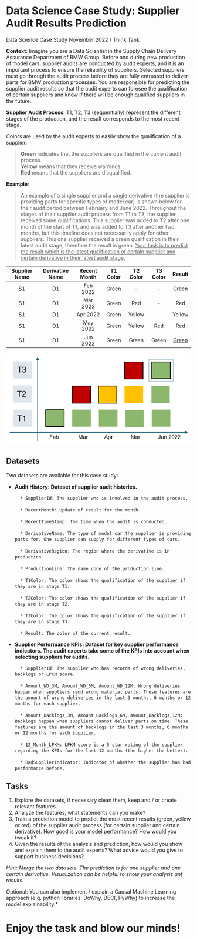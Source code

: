# Data Science Case Study: Supplier Audit Results Prediction
Data Science Case Study November 2022 / Think Tank

**Context**: Imagine you are a Data Scientist in the Supply Chain Delivery Assurance Department of BMW Group. Before and during new production of model cars, supplier audits are conducted by audit experts, and it is an important process to ensure the reliability of suppliers. Selected suppliers must go through the audit process before they are fully entrusted to deliver parts for BMW production processes. You are responsible for predicting the supplier audit results so that the audit experts can foresee the qualification of certain suppliers and know if there will be enough qualified suppliers in the future.

**Supplier Audit Process**: T1, T2, T3 (sequentially) represent the different stages of the production, and the result corresponds to the most recent stage.

Colors are used by the audit experts to easily show the qualification of a supplier:

> **Green** indicates that the suppliers are qualified in the current audit process. \
**Yellow** means that they receive warnings. \
**Red** means that the suppliers are disqualified.

**Example**: 

> An example of a single supplier and a single derivative (the supplier is providing parts for specific types of model car) is shown below for their audit period between February and June 2022. Throughout the stages of their supplier audit process from T1 to T3, the supplier received some qualifications. This supplier was added to T2 after one month of the start of T1, and was added to T3 after another two months, but this timeline does not necessarily apply for other suppliers. This one supplier received a green qualification in their latest audit stage, therefore the result is green. <ins>Your task is to predict the result which is the latest qualification of certain supplier and certain derivative in their latest audit stage.</ins>

|Supplier Name |Derivative Name|Recent Month|T1 Color|T2 Color|T3 Color|Result|
|:-:|:-:|:-:|:-:|:-:|:-:|:-:|
|S1|D1|Feb 2022|Green|-|-|Green|
|S1|D1|Mar 2022|Green|Red|-|Red|
|S1|D1|Apr 2022|Green|Yellow|-|Yellow|
|S1|D1|May 2022|Green|Yellow|Red|Red|
|S1|D1|Jun 2022|Green|Green|Green|<ins>Green</ins>|

![alt text](https://github.com/ThinkTankBMWGroup/DataScienceStudyCase/blob/main/Example.PNG?raw=true)

## Datasets
Two datasets are available for this case study:

- **Audit History: Dataset of supplier audit histories.**

		* SupplierId: The supplier who is involved in the audit process.

		* RecentMonth: Update of result for the month.

		* RecentTimeStamp: The time when the audit is conducted.

		* DerivativeName: The type of model car the supplier is providing parts for. One supplier can supply for different types of cars.

		* DerivativeRegion: The region where the derivative is in production.

		* ProductionLine: The name code of the production line.

		* T1Color: The color shows the qualification of the supplier if they are in stage T1.

		* T2Color: The color shows the qualification of the supplier if they are in stage T2.

		* T3Color: The color shows the qualification of the supplier if they are in stage T3.

		* Result: The color of the current result.

- **Supplier Performance KPIs: Dataset for key supplier performance indicators. The audit experts take some of the KPIs into account when selecting suppliers for audits.**

		* SupplierId: The supplier who has records of wrong deliveries, backlogs or LPKM score.
	
		* Amount_WD_3M, Amount_WD_6M, Amount_WD_12M: Wrong deliveries happen when suppliers send wrong material parts. These features are the amount of wrong deliveries in the last 3 months, 6 months or 12 months for each supplier.

		* Amount_Backlogs_3M, Amount_Backlogs_6M, Amount_Backlogs_12M: Backlogs happen when suppliers cannot deliver parts on time. These features are the amount of backlogs in the last 3 months, 6 months or 12 months for each supplier.

		* 12_Month_LPKM: LPKM score is a 5-star rating of the supplier regarding the KPIs for the last 12 months (the higher the better).

		* BadSupplierIndicator: Indicator of whether the supplier has bad performance before.

## Tasks

1. Explore the datasets, if necessary clean them, keep and / or create relevant features.
2. Analyze the features, what statements can you make?
3. Train a prediction model to predict the most recent results (green, yellow or red) of the supplier audit process (for certain supplier and certain derivative). How good is your model performance? How would you tweak it?
4. Given the results of the analysis and prediction, how would you show and explain them to the audit experts? What advice would you give to support business decisions?

*Hint: Merge the two datasets.*
*The prediction is for one supplier and one certain derivative.*
*Visualization can be helpful to show your analysis anf results.*

Optional: You can also implement / explain a Causal Machine Learning approach (e.g. python libraries: DoWhy, DECI, PyWhy) to increase the model explainability.*

# Enjoy the task and blow our minds!
